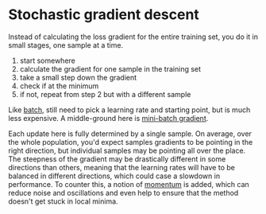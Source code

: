 # Stochastic gradient descent

Instead of calculating the loss gradient for the entire training set, you do it
in small stages, one sample at a time.

1. start somewhere
2. calculate the gradient for one sample in the training set
3. take a small step down the gradient
4. check if at the minimum
5. if not, repeat from step 2 but with a different sample

Like [batch](202210141216), still need to pick a learning rate and starting
point, but is much less expensive. A middle-ground here is [mini-batch gradient](202210141225).

Each update here is fully determined by a single sample. On average, over the
whole population, you'd expect samples gradients to be pointing in the right direction,
but individual samples may be pointing all over the place. The steepness of the
gradient may be drastically different in some directions than others, meaning
that the learning rates will have to be balanced in different directions, which
could case a slowdown in performance. To counter this, a notion of [momentum](202210141240) 
is added, which can reduce noise and oscillations and even help to ensure that
the method doesn't get stuck in local minima.
